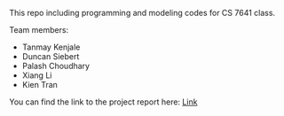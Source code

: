 This repo including programming and modeling codes for CS 7641 class. 

Team members:
- Tanmay Kenjale
- Duncan Siebert
- Palash Choudhary
- Xiang Li
- Kien Tran

You can find the link to the project report here: [Link](https://master-data.science/cs7641-team-project-tdplk/final-report)
